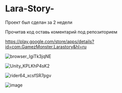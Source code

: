 # Lara-Story-

Проект был сделан за 2 недели

Прочитав код оставь коментарий под репозиторием

https://play.google.com/store/apps/details?id=com.GamezMonster.Larastory&hl=ru

![browser_IgiTk3jqNE](https://github.com/UnityLV/Lara-Story-/assets/104660372/f241c5cf-1d84-416f-80a8-5916db4bfdac)

![Unity_KPLKhP4sK2](https://github.com/UnityLV/Lara-Story-/assets/104660372/fe299c05-0979-4216-917c-28f51d6ad859)

![rider64_xcsfSR7pgv](https://github.com/UnityLV/Lara-Story-/assets/104660372/5255da15-b032-4538-97ef-3be330faee5d)

![image](https://github.com/UnityLV/Lara-Story-/assets/104660372/99a6b7a2-a60a-4b92-971f-1db34392f877)
